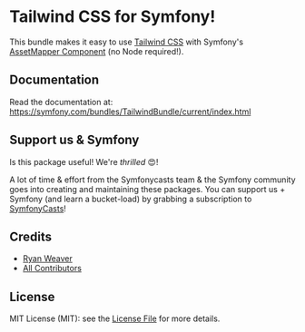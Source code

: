 # Tailwind CSS for Symfony!

This bundle makes it easy to use [Tailwind CSS](https://tailwindcss.com/) with
Symfony's [AssetMapper Component](https://symfony.com/doc/current/frontend/asset_mapper.html)
(no Node required!).

## Documentation

Read the documentation at: https://symfony.com/bundles/TailwindBundle/current/index.html

## Support us & Symfony

Is this package useful! We're *thrilled* 😍!

A lot of time & effort from the Symfonycasts team & the Symfony community
goes into creating and maintaining these packages. You can support us +
Symfony (and learn a bucket-load) by grabbing a subscription to [SymfonyCasts](https://symfonycasts.com)!

## Credits

- [Ryan Weaver](https://github.com/weaverryan)
- [All Contributors](../../contributors)

## License

MIT License (MIT): see the [License File](LICENSE.md) for more details.

